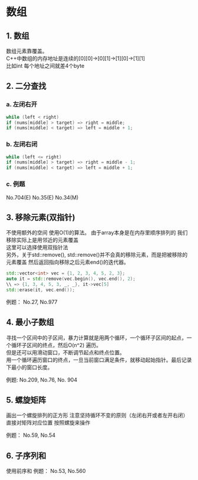 # 数组  

## 1. 数组  

数组元素靠覆盖。  
C++中数组的内存地址是连续的[0][0]->[0][1]->[1][0]->[1][1]  
比如int 每个地址之间就差4个byte  

## 2. 二分查找  

### a. 左闭右开

```cpp
while (left < right)
if (nums[middle] > target) => right = middle;
if (nums[middle] < target) => left = middle + 1;
```

### b. 左闭右闭  

```cpp
while (left <= right)
if (nums[middle] > target) => right = middle - 1;
if (nums[middle] < target) => left = middle + 1;
```

### c. 例题

No.704(E) No.35(E) No.34(M)

## 3. 移除元素(双指针)

不使用额外的空间 使用O(1)的算法。
由于array本身是在内存里顺序排列的 我们移除实际上是用邻近的元素覆盖  
这里可以选择使用双指针法  
另外，关于std::remove(), std::remove()并不会真的移除元素，而是把被移除的元素覆盖
然后返回指向移除之后元素end()的迭代器。

```cpp
std::vector<int> vec = {1, 2, 3, 4, 5, 2, 3};
auto it = std::remove(vec.begin(), vec.end(), 2);
\\ => {1, 3, 4, 5, 3, _, _}, it->vec[5]
std::erase(it, vec.end());
```

例题： No.27, No.977

## 4. 最小子数组  

寻找一个区间中的子区间，暴力计算就是用两个循环，一个循环子区间的起点，一个循环子区间的终点，然后O(n^2) 遍历。  
但是还可以用滑动窗口，不断调节起点和终点位置。  
用一个循环遍历窗口的终点，一旦当前窗口满足条件，就移动起始指针。最后记录下最小的窗口长度。

例题: No.209, No.76, No. 904

## 5. 螺旋矩阵

画出一个螺旋排列的正方形 注意坚持循环不变的原则（左闭右开或者左开右闭）
直接对矩阵对应位置 按照螺旋来操作

例题： No.59, No.54

## 6. 子序列和

使用前序和
例题： No.53, No.560
